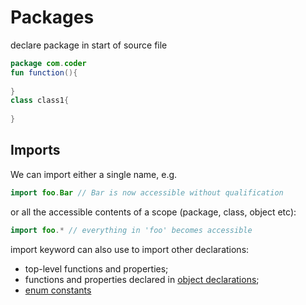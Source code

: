 # Packages

declare package in start of source file

```kotlin
package com.coder
fun function(){
  
}
class class1{
  
}
```

## Imports

We can import either a single name, e.g.

```kotlin
import foo.Bar // Bar is now accessible without qualification
```

or all the accessible contents of a scope (package, class, object etc):

```kotlin
import foo.* // everything in 'foo' becomes accessible
```

import keyword can also use to import other declarations:

- top-level functions and properties;
- functions and properties declared in [object declarations](https://kotlinlang.org/docs/reference/object-declarations.html#object-declarations);
- [enum constants](https://kotlinlang.org/docs/reference/enum-classes.html)

